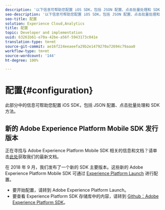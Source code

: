 ```yaml
---
description: '以下信息可帮助您配置 iOS SDK，包括 JSON 配置、点击批量处理和 SDK 方法 '
seo-description: '以下信息可帮助您配置 iOS SDK，包括 JSON 配置、点击批量处理和 SDK 方法 '
seo-title: 配置
solution: Experience Cloud,Analytics
title: 配置
topic: Developer and implementation
uuid: 63261b61-e70a-42be-a56f-5943173c041e
translation-type: tm+mt
source-git-commit: ae16f224eeaeefa29b2e1479270a72694c79aaa0
workflow-type: tm+mt
source-wordcount: '144'
ht-degree: 100%

---
```



# 配置{#configuration}

此部分中的信息可帮助您配置 iOS SDK，包括 JSON 配置、点击批量处理和 SDK 方法。

## 新的 Adobe Experience Platform Mobile SDK 发行版本

正在寻找与 Adobe Experience Platform Mobile SDK 相关的信息和文档？请单击[此处](https://aep-sdks.gitbook.io/docs/)获取我们的最新文档。

在 2018 年 9 月，我们发布了一个新的 SDK 主要版本。这些新的 Adobe Experience Platform Mobile SDK 可通过 [Experience Platform Launch](https://www.adobe.com/cn/experience-platform/launch.html) 进行配置。

* 要开始配置，请转到 Adobe Experience Platform Launch。
* 要查看 Experience Platform SDK 存储库中的内容，请转到 [Github：Adobe Experience Platform SDK](https://github.com/Adobe-Marketing-Cloud/acp-sdks)。
